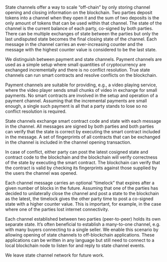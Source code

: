 State channels offer a way to scale “off-chain” by only storing channel opening and closing information on the blockchain. Two parties deposit tokens into a channel when they open it and the sum of two deposits is the only amount of tokens that can be used within that channel. The state of the channel is the current balance of each party, co-signed by both parties. There can be multiple exchanges of state between the parties but only the last undisputed state becomes the final closing state of the channel. Each message in the channel carries an ever-increasing counter and the message with the highest counter value is considered to be the last state.

We distinguish between payment and state channels. Payment channels are used as a simple setup where small quantities of cryptocurrency are exchanged incrementally and there is no conflict resolution. True state channels can run smart contracts and resolve conflicts on the blockchain.

Payment channels are suitable for providing, e.g., a video playing service, where the video player sends small chunks of video in exchange for small payments. No smart contracts are involved in the setup and operation of a payment channel. Assuming that the incremental payments are small enough, a single such payment is all that a party stands to lose so no conflict resolution is required. 

State channels exchange smart contract code and state with each message in the channel. All messages are signed by both parties and both parties can verify that the state is correct by executing the smart contract included in the message. A set of fingerprints of all contracts that can be exchanged in the channel is included in the channel opening transaction.

In case of conflict, either party can post the latest cosigned state and contract code to the blockchain and the blockchain will verify correctness of the state by executing the smart contract. The blockchain can verify that the contract is valid by checking its fingerprints against those supplied by the users the channel was opened.

Each channel message carries an optional “timelock” that expires after a given number of blocks in the future. Assuming that one of the parties has decided to unilaterally close the channel and post a state to the blockchain as the latest, the timelock gives the other party time to post a co-signed state with a higher counter value. This is important, for example, in the case where one of the parties lost internet connectivity.

Each channel established between two parties (peer-to-peer) holds its own separate state. It’s often beneficial to establish a many-to-one channel, e.g. with many buyers connecting to a single seller. We enable this scenario by allowing opening of state channels to off-blockchain applications. These applications can be written in any language but still need to connect to a local blockchain node to listen for and reply to state channel events.

We leave state channel network for future work.
